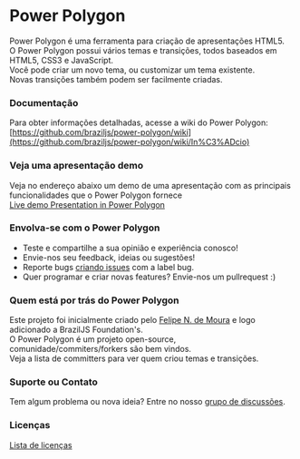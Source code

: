 # Power Polygon
Power Polygon é uma ferramenta para criação de apresentações HTML5.  
O Power Polygon possui vários temas e transições, todos baseados em HTML5, CSS3 e JavaScript.  
Você pode criar um novo tema, ou customizar um tema existente.  
Novas transições também podem ser facilmente criadas.  

### Documentação
Para obter informações detalhadas, acesse a wiki do Power Polygon:
[https://github.com/braziljs/power-polygon/wiki](https://github.com/braziljs/power-polygon/wiki/In%C3%ADcio)

### Veja uma apresentação demo
Veja no endereço abaixo um demo de uma apresentação com as principais funcionalidades que o Power Polygon fornece  
[Live demo Presentation in Power Polygon](http://felipenmoura.org/talks/meet-ppw/)

### Envolva-se com o Power Polygon
* Teste e compartilhe a sua opinião e experiência conosco!
* Envie-nos seu feedback, ideias ou sugestões!
* Reporte bugs [criando issues](https://github.com/braziljs/power-polygon/issues?milestone=2&state=open) com a  label bug.
* Quer programar e criar novas features? Envie-nos um pullrequest :)

### Quem está por trás do Power Polygon
Este projeto foi inicialmente criado pelo [Felipe N. de Moura](http://felipenmoura.org) e logo adicionado a BrazilJS Foundation's.  
O Power Polygon é um projeto open-source, comunidade/commiters/forkers são bem vindos.  
Veja a lista de committers para ver quem criou temas e transições.

### Suporte ou Contato
Tem algum problema ou nova ideia? Entre no nosso [grupo de discussões](https://groups.google.com/forum/?fromgroups#!forum/braziljs-foundation).

### Licenças
[Lista de licenças](https://github.com/braziljs/power-polygon/tree/master/ppw/_licenses)